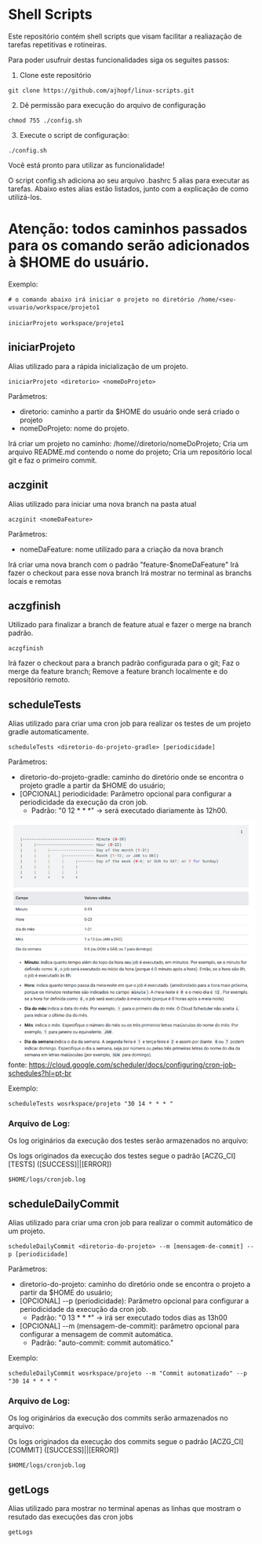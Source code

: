 # Shell Scripts

Este repositório contém shell scripts que visam facilitar a realiazação de tarefas repetitivas e rotineiras.

Para poder usufruir destas funcionalidades siga os seguites passos:

1. Clone este repositório

```
git clone https://github.com/ajhopf/linux-scripts.git
```

2. Dê permissão para execução do arquivo de configuração

```
chmod 755 ./config.sh
```

3. Execute o script de configuração:

```
./config.sh
```

Você está pronto para utilizar as funcionalidade!

O script config.sh adiciona ao seu arquivo .bashrc 5 alias para executar as tarefas. Abaixo estes alias estão listados,
junto com a explicação de como utilizá-los.

# Atenção: todos caminhos passados para os comando serão adicionados à $HOME do usuário.

Exemplo: 

```
# o comando abaixo irá iniciar o projeto no diretório /home/<seu-usuario/workspace/projeto1

iniciarProjeto workspace/projeto1 
```

## iniciarProjeto

Alias utilizado para a rápida inicialização de um projeto.

```
iniciarProjeto <diretorio> <nomeDoProjeto>
```

Parâmetros:
* diretorio: caminho a partir da $HOME do usuário onde será criado o projeto
* nomeDoProjeto: nome do projeto.

Irá criar um projeto no caminho: /home/<seu-usuario>/diretorio/nomeDoProjeto;
Cria um arquivo README.md contendo o nome do projeto;
Cria um repositório local git e faz o primeiro commit.

## aczginit

Alias utilizado para iniciar uma nova branch na pasta atual

```
aczginit <nomeDaFeature>
```

Parâmetros:
* nomeDaFeature: nome utilizado para a criação da nova branch

Irá criar uma nova branch com o padrão "feature-$nomeDaFeature"
Irá fazer o checkout para esse nova branch
Irá mostrar no terminal as branchs locais e remotas

## aczgfinish

Utilizado para finalizar a branch de feature atual e fazer o merge na branch padrão.

```
aczgfinish 
```

Irá fazer o checkout para a branch padrão configurada para o git;
Faz o merge da feature branch;
Remove a feature branch localmente e do repositório remoto.

## scheduleTests

Alias utilizado para criar uma cron job para realizar os testes de um projeto gradle automaticamente.

```
scheduleTests <diretorio-do-projeto-gradle> [periodicidade]
```

Parâmetros:
* diretorio-do-projeto-gradle: caminho do diretório onde se encontra o projeto gradle a partir da $HOME do usuário;
* [OPCIONAL] periodicidade: Parâmetro opcional para configurar a periodicidade da execução da cron job.
  * Padrão: "0 12 * * *" -> será executado diariamente às 12h00.

![img.png](img.png)
fonte: https://cloud.google.com/scheduler/docs/configuring/cron-job-schedules?hl=pt-br

Exemplo:

```angular2html
scheduleTests wosrkspace/projeto "30 14 * * * "
```


### Arquivo de Log:

Os log originários da execução dos testes serão armazenados no arquivo:

Os logs originados da execução dos testes segue o padrão [ACZG_CI] [TESTS] ([SUCCESS]||[ERROR])

```
$HOME/logs/cronjob.log
```

## scheduleDailyCommit

Alias utilizado para criar uma cron job para realizar o commit automático de um projeto.

```angular2html
scheduleDailyCommit <diretorio-do-projeto> --m [mensagem-de-commit] --p [periodicidade]
```

Parâmetros:

* diretorio-do-projeto: caminho do diretório onde se encontra o projeto a partir da $HOME do usuário;
* [OPCIONAL] --p (periodicidade): Parâmetro opcional para configurar a periodicidade da execução da cron job.
  * Padrão: "0 13 * * *" -> irá ser executado todos dias as 13h00
* [OPCIONAL] --m (mensagem-de-commit): parâmetro opcional para configurar a mensagem de commit automática.
  * Padrão: "auto-commit: commit automático."


Exemplo:

```angular2html
scheduleDailyCommit wosrkspace/projeto --m "Commit automatizado" --p "30 14 * * * "
```

### Arquivo de Log:

Os log originários da execução dos commits serão armazenados no arquivo:

Os logs originados da execução dos commits segue o padrão [ACZG_CI] [COMMIT] ([SUCCESS]||[ERROR])

```
$HOME/logs/cronjob.log
```

## getLogs

Alias utilizado para mostrar no terminal apenas as linhas que mostram o resutado das execuções das cron jobs

```angular2html
getLogs
```